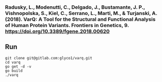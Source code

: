 ### Radusky, L., Modenutti, C., Delgado, J., Bustamante, J. P., Vishnopolska, S., Kiel, C., Serrano, L., Marti, M., & Turjanski, A. (2018). VarQ: A Tool for the Structural and Functional Analysis of Human Protein Variants. Frontiers in Genetics, 9. https://doi.org/10.3389/fgene.2018.00620


## Run
```
git clone git@gitlab.com:glyco1/varq.git
cd varq
go get -d -v
go build
./varq
```